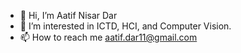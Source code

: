- 👋 Hi, I’m Aatif Nisar Dar
- 👀 I’m interested in ICTD, HCI, and Computer Vision.
- 📫 How to reach me aatif.dar11@gmail.com

<!---
aatifnisar01/aatifnisar01 is a ✨ special ✨ repository because its `README.md` (this file) appears on your GitHub profile.
You can click the Preview link to take a look at your changes.
--->
